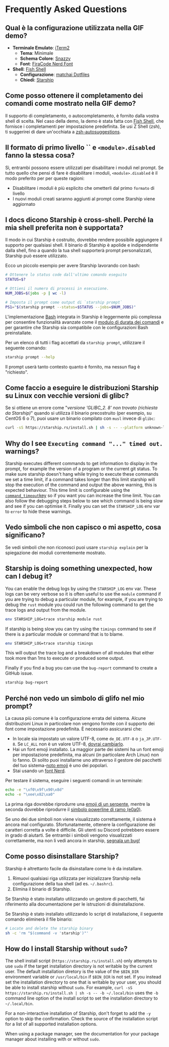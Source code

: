 # Frequently Asked Questions

## Qual è la configurazione utilizzata nella GIF demo?

- **Terminale Emulato**: [iTerm2](https://iterm2.com/)
  - **Tema**: Minimale
  - **Schema Colore**: [Snazzy](https://github.com/sindresorhus/iterm2-snazzy)
  - **Font**: [FiraCode Nerd Font](https://www.nerdfonts.com/font-downloads)
- **Shell**: [Fish Shell](https://fishshell.com/)
  - **Configurazione**: [matchai Dotfiles](https://github.com/matchai/dotfiles/blob/b6c6a701d0af8d145a8370288c00bb9f0648b5c2/.config/fish/config.fish)
  - **Chiedi**: [Starship](https://starship.rs/)

## Come posso ottenere il completamento dei comandi come mostrato nella GIF demo?

Il supporto di completamento, o autocompletamento, è fornito dalla vostra shell di scelta. Nel caso della demo, la demo è stata fatta con [Fish Shell](https://fishshell.com/), che fornisce i completamenti per impostazione predefinita. Se usi Z Shell (zsh), ti suggerirei di dare un'occhiata a [zsh-autosuggestions](https://github.com/zsh-users/zsh-autosuggestions).

## Il formato di primo livello `` e `<module>.disabled` fanno la stessa cosa?

Sì, entrambi possono essere utilizzati per disabilitare i moduli nel prompt. Se tutto quello che pensi di fare è disabilitare i moduli, `<module>.disabled` è il modo preferito per per queste ragioni:

- Disabilitare i moduli è più esplicito che ometterli dal primo `formato` di livello
- I nuovi moduli creati saranno aggiunti al prompt come Starship viene aggiornato

## I docs dicono Starship è cross-shell. Perché la mia shell preferita non è supportata?

Il modo in cui Starship è costruito, dovrebbe rendere possibile aggiungere il supporto per qualsiasi shell. Il binario di Starship è apolide e indipendente dalla shell, fino a quando la tua shell supporterà prompt personalizzati, Starship può essere utilizzato.

Ecco un piccolo esempio per avere Starship lavorando con bash:

```sh
# Ottenere lo status code dall'ultimo comando eseguito
STATUS=$?

# Ottieni il numero di processi in esecuzione.
NUM_JOBS=$(jobs -p | wc -l)

# Imposta il prompt come output di `starship prompt`
PS1="$(starship prompt --status=$STATUS --jobs=$NUM_JOBS)"
```

L'implementazione [Bash](https://github.com/starship/starship/blob/master/src/init/starship.bash) integrata in Starship è leggermente più complessa per consentire funzionalità avanzate come il [modulo di durata dei comandi](https://starship.rs/config/#command-duration) e per garantire che Starship sia compatibile con le configurazioni Bash preinstallate.

Per un elenco di tutti i flag accettati da `starship prompt`, utilizzare il seguente comando:

```sh
starship prompt --help
```

Il prompt userà tanto contesto quanto è fornito, ma nessun flag è "richiesto".

## Come faccio a eseguire le distribuzioni Starship su Linux con vecchie versioni di glibc?

Se si ottiene un errore come "_versione 'GLIBC_2. 8' non trovato (richiesta da Starship)_" quando si utilizza il binario precostruito (per esempio, su CentOS 6 o 7), puoi usare un binario compilato con `musl` invece di `glibc`:

```sh
curl -sS https://starship.rs/install.sh | sh -s -- --platform unknown-linux-musl
```

## Why do I see `Executing command "..." timed out.` warnings?

Starship executes different commands to get information to display in the prompt, for example the version of a program or the current git status. To make sure starship doesn't hang while trying to execute these commands we set a time limit, if a command takes longer than this limit starship will stop the execution of the command and output the above warning, this is expected behaviour. This time limit is configurable using the [`command_timeout`key](../config/#prompt) so if you want you can increase the time limit. You can also follow the debugging steps below to see which command is being slow and see if you can optimise it. Finally you can set the `STARSHIP_LOG` env var to `error` to hide these warnings.

## Vedo simboli che non capisco o mi aspetto, cosa significano?

Se vedi simboli che non riconosci puoi usare `starship explain` per la spiegazione dei moduli correntemente mostrato.

## Starship is doing something unexpected, how can I debug it?

You can enable the debug logs by using the `STARSHIP_LOG` env var. These logs can be very verbose so it is often useful to use the `module` command if you are trying to debug a particular module, for example, if you are trying to debug the `rust` module you could run the following command to get the trace logs and output from the module.

```sh
env STARSHIP_LOG=trace starship module rust
```

If starship is being slow you can try using the `timings` command to see if there is a particular module or command that is to blame.

```sh
env STARSHIP_LOG=trace starship timings
```

This will output the trace log and a breakdown of all modules that either took more than 1ms to execute or produced some output.

Finally if you find a bug you can use the `bug-report` command to create a GitHub issue.

```sh
starship bug-report
```

## Perché non vedo un simbolo di glifo nel mio prompt?

La causa più comune è la configurazione errata del sistema. Alcune distribuzioni Linux in particolare non vengono fornite con il supporto dei font come impostazione predefinita. È necessario assicurarsi che:

- In locale sia impostato un valore UTF-8, come `de_DE.UTF-8` o `ja_JP.UTF-8`. Se `LC_ALL` non è un valore UTF-8, [dovrai cambiarlo](https://www.tecmint.com/set-system-locales-in-linux/).
- Hai un font emoji installato. La maggior parte dei sistemi ha un font emoji per impostazione predefinita, ma alcuni (in particolare Arch Linux) non lo fanno. Di solito puoi installarne uno attraverso il gestore dei pacchetti del tuo sistema-[noto emoji](https://www.google.com/get/noto/help/emoji/) è uno dei popolari.
- Stai usando un [font Nerd](https://www.nerdfonts.com/).

Per testare il sistema, eseguire i seguenti comandi in un terminale:

```sh
echo -e "\xf0\x9f\x90\x8d"
echo -e "\xee\x82\xa0"
```

La prima riga dovrebbe riprodurre una [emoji di un serpente](https://emojipedia.org/snake/), mentre la seconda dovrebbe riprodurre il [simbolo powerline di ramo (e0a0)](https://github.com/ryanoasis/powerline-extra-symbols#glyphs).

Se uno dei due simboli non viene visualizzato correttamente, il sistema è ancora mal configurato. Sfortunatamente, ottenere la configurazione dei caratteri corretta a volte è difficile. Gli utenti su Discord potrebbero essere in grado di aiutarti. Se entrambi i simboli vengono visualizzati correttamente, ma non li vedi ancora in starship, [segnala un bug!](https://github.com/starship/starship/issues/new/choose)

## Come posso disinstallare Starship?

Starship è altrettanto facile da disinstallare come lo è da installare.

1. Rimuovi qualsiasi riga utilizzata per inizializzare Starship nella configurazione della tua shell (ad es. `~/.bashrc`).
1. Elimina il binario di Starship.

Se Starship è stato installato utilizzando un gestore di pacchetti, fai riferimento alla documentazione per le istruzioni di disinstallazione.

Se Starship è stato installato utilizzando lo script di installazione, il seguente comando eliminerà il file binario:

```sh
# Locate and delete the starship binary
sh -c 'rm "$(command -v 'starship')"'
```

## How do I install Starship without `sudo`?

The shell install script (`https://starship.rs/install.sh`) only attempts to use `sudo` if the target installation directory is not writable by the current user. The default installation diretory is the value of the `$BIN_DIR` environment variable or `/usr/local/bin` if `$BIN_DIR` is not set. If you instead set the installation directory to one that is writable by your user, you should be able to install starship without `sudo`. For example, `curl -sS https://starship.rs/install.sh | sh -s -- -b ~/.local/bin` uses the `-b` command line option of the install script to set the installation directory to `~/.local/bin`.

For a non-interactive installation of Starship, don't forget to add the `-y` option to skip the confirmation. Check the source of the installation script for a list of all supported installation options.

When using a package manager, see the documentation for your package manager about installing with or without `sudo`.
